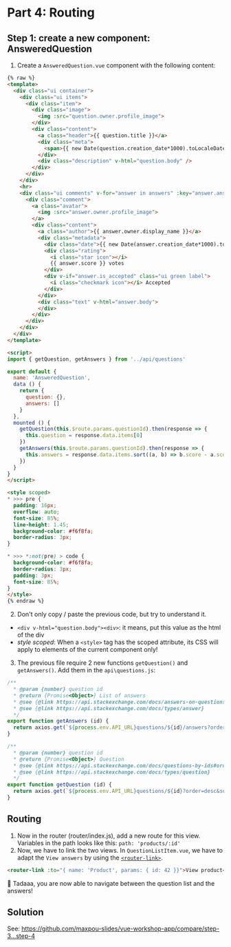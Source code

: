 # Part 4: Routing

## Step 1: create a new component: AnsweredQuestion

1. Create a `AnsweredQuestion.vue` component with the following content:
  ```html
  {% raw %}
  <template>
    <div class="ui container">
      <div class="ui items">
        <div class="item">
          <div class="image">
            <img :src="question.owner.profile_image">
          </div>
          <div class="content">
            <a class="header">{{ question.title }}</a>
            <div class="meta">
              <span>{{ new Date(question.creation_date*1000).toLocaleDateString() }}</span>
            </div>
            <div class="description" v-html="question.body" />
          </div>
        </div>
      </div>
      <hr>
      <div class="ui comments" v-for="answer in answers" :key="answer.answer_id">
        <div class="comment">
          <a class="avatar">
            <img :src="answer.owner.profile_image">
          </a>
          <div class="content">
            <a class="author">{{ answer.owner.display_name }}</a>
            <div class="metadata">
              <div class="date">{{ new Date(answer.creation_date*1000).toLocaleDateString() }}</div>
              <div class="rating">
                <i class="star icon"></i>
                {{ answer.score }} votes
              </div>
              <div v-if="answer.is_accepted" class="ui green label">
                <i class="checkmark icon"></i> Accepted
              </div>
            </div>
            <div class="text" v-html="answer.body">
            </div>
          </div>
        </div>
      </div>
    </div>
  </template>

  <script>
  import { getQuestion, getAnswers } from '../api/questions'

  export default {
    name: 'AnsweredQuestion',
    data () {
      return {
        question: {},
        answers: []
      }
    },
    mounted () {
      getQuestion(this.$route.params.questionId).then(response => {
        this.question = response.data.items[0]
      })
      getAnswers(this.$route.params.questionId).then(response => {
        this.answers = response.data.items.sort((a, b) => b.score - a.score)
      })
    }
  }
  </script>

  <style scoped>
  * >>> pre {
    padding: 16px;
    overflow: auto;
    font-size: 85%;
    line-height: 1.45;
    background-color: #f6f8fa;
    border-radius: 3px;
  }

  * >>> *:not(pre) > code {
    background-color: #f6f8fa;
    border-radius: 3px;
    padding: 3px;
    font-size: 85%;
  }
  </style>
  {% endraw %}
  ```

2. Don't only copy / paste the previous code, but try to understand it.
  * `<div v-html="question.body"><div>`: it means, put this value as the html of the div
  * *style scoped*: When a `<style>` tag has the scoped attribute, its CSS will apply to elements of the current component only!

3. The previous file require 2 new functions `getQuestion()` and `getAnswers()`. Add them in the `api\questions.js`:
  ```js
  /**
    * @param {number} question id
    * @return {Promise<Object>} List of answers
    * @see {@link https://api.stackexchange.com/docs/answers-on-questions#order=desc&sort=activity&ids=30877491&filter=!9Z(-wzu0T&site=stackoverflow&run=true}
    * @see {@link https://api.stackexchange.com/docs/types/answer}
    */
  export function getAnswers (id) {
    return axios.get(`${process.env.API_URL}questions/${id}/answers?order=desc&sort=activity&site=stackoverflow&filter=!9Z(-wzu0T`)
  }

  /**
    * @param {number} question id
    * @return {Promise<Object>} Question
    * @see {@link https://api.stackexchange.com/docs/questions-by-ids#order=desc&sort=activity&ids=30877491&filter=!-*jbN-o9Aeie&site=stackoverflow&run=true}
    * @see {@link https://api.stackexchange.com/docs/types/question}
    */
  export function getQuestion (id) {
    return axios.get(`${process.env.API_URL}questions/${id}?order=desc&sort=activity&site=stackoverflow&filter=!-*jbN-o9Aeie`)
  }
  ```

## Routing

1. Now in the router (router/index.js), add a new route for this view. Variables in the path looks like this: `path: 'products/:id'`
2. Now, we have to link the two views. In `QuestionListItem.vue`, we have to adapt the `View answers` by using the [`<router-link>`](https://router.vuejs.org/en/api/router-link.html).
  ```html
  <router-link :to="{ name: 'Product', params: { id: 42 }}">View product</router-link>
  ```

🎉 Tadaaa, you are now able to navigate between the question list and the answers!


## Solution

See: https://github.com/maxpou-slides/vue-workshop-app/compare/step-3...step-4